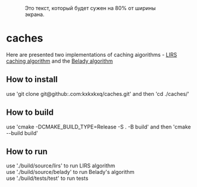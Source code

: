 <div style="width: 80%; margin: 0 auto;">
  Это текст, который будет сужен на 80% от ширины экрана.
</div>

# caches
Here are presented two implementations of caching aigorithms - [LIRS caching algorithm](https://en.wikipedia.org/wiki/LIRS_caching_algorithm) 
and the [Belady algorithm](https://en.wikipedia.org/wiki/Cache_replacement_policies)

## How to install
use 'git clone git@github:.com:kxkxkxq/caches.git' 
and then 'cd ./caches/'

## How to build
use 'cmake -DCMAKE_BUILD_TYPE=Release -S . -B build' and then 'cmake --build build'

## How to run
use './build/source/lirs' to run LIRS algorithm \
use './build/source/belady' to run Belady's algorithm \
use './build/tests/test' to run tests
